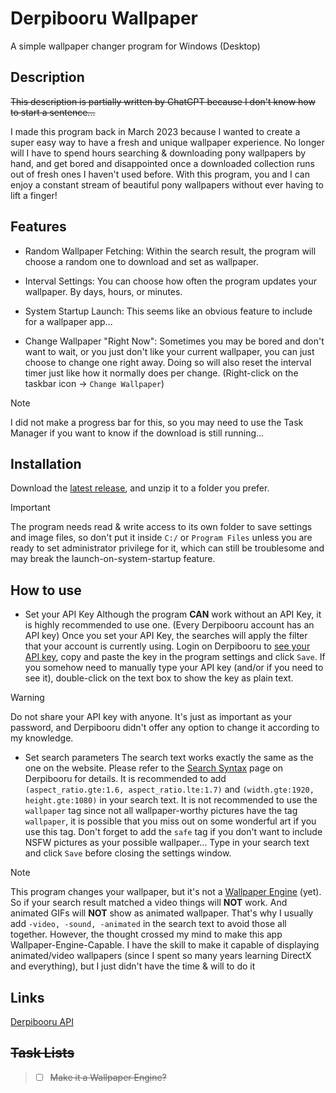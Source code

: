 # Derpibooru Wallpaper
A simple wallpaper changer program for Windows (Desktop)

## Description
~~This description is partially written by ChatGPT because I don't know how to start a sentence...~~

I made this program back in March 2023 because I wanted to create a super easy way to have a fresh and unique wallpaper experience. No longer will I have to spend hours searching & downloading pony wallpapers by hand, and get bored and disappointed once a downloaded collection runs out of fresh ones I haven't used before. With this program, you and I can enjoy a constant stream of beautiful pony wallpapers without ever having to lift a finger!

## Features
- Random Wallpaper Fetching: 
Within the search result, the program will choose a random one to download and set as wallpaper.

- Interval Settings: 
You can choose how often the program updates your wallpaper. By days, hours, or minutes.

- System Startup Launch: 
This seems like an obvious feature to include for a wallpaper app...

- Change Wallpaper "Right Now":
Sometimes you may be bored and don't want to wait, or you just don't like your current wallpaper, you can just choose to change one right away. Doing so will also reset the interval timer just like how it normally does per change.
(Right-click on the taskbar icon -> `Change Wallpaper`)
> [!NOTE]
> I did not make a progress bar for this, so you may need to use the Task Manager if you want to know if the download is still running...

## Installation
Download the [latest release](https://github.com/wd357dui/Derpibooru-Wallpaper/releases/latest/download/DerpibooruWallpaper.zip), and unzip it to a folder you prefer.
> [!IMPORTANT]
> The program needs read & write access to its own folder to save settings and image files, so don't put it inside `C:/` or `Program Files` unless you are ready to set administrator privilege for it, which can still be troublesome and may break the launch-on-system-startup feature.

## How to use
- Set your API Key
Although the program **CAN** work without an API Key, it is highly recommended to use one. (Every Derpibooru account has an API key)
Once you set your API Key, the searches will apply the filter that your account is currently using.
Login on Derpibooru to [see your API key](https://derpibooru.org/registrations/edit), copy and paste the key in the program settings and click `Save`.
If you somehow need to manually type your API key (and/or if you need to see it), double-click on the text box to show the key as plain text.
> [!WARNING]
> Do not share your API key with anyone. It's just as important as your password, and Derpibooru didn't offer any option to change it according to my knowledge.

- Set search parameters
The search text works exactly the same as the one on the website. Please refer to the [Search Syntax](https://derpibooru.org/pages/search_syntax) page on Derpibooru for details.
It is recommended to add `(aspect_ratio.gte:1.6, aspect_ratio.lte:1.7)` and `(width.gte:1920, height.gte:1080)` in your search text. It is not recommended to use the `wallpaper` tag since not all wallpaper-worthy pictures have the tag `wallpaper`, it is possible that you miss out on some wonderful art if you use this tag.
Don't forget to add the `safe` tag if you don't want to include NSFW pictures as your possible wallpaper...
Type in your search text and click `Save` before closing the settings window.
> [!NOTE]
> This program changes your wallpaper, but it's not a [Wallpaper Engine](https://wikipedia.org/wiki/Wallpaper_Engine) (yet).
> So if your search result matched a video things will **NOT** work. And animated GIFs will **NOT** show as animated wallpaper. That's why I usually add `-video, -sound, -animated` in the search text to avoid those all together.
> However, the thought crossed my mind to make this app Wallpaper-Engine-Capable. I have the skill to make it capable of displaying animated/video wallpapers (since I spent so many years learning DirectX and everything), but I just didn't have the time & will to do it

## Links
[Derpibooru API](https://derpibooru.org/pages/api)

## ~~Task Lists~~
> - [ ] ~~Make it a Wallpaper Engine?~~

